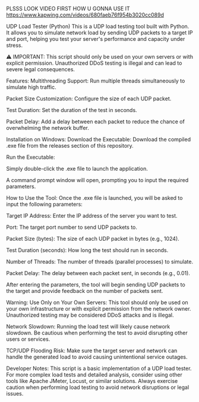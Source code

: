 PLSSS LOOK VIDEO FIRST HOW U GONNA USE IT https://www.kapwing.com/videos/680faeb76f954b3020cc089d

UDP Load Tester (Python)
This is a UDP load testing tool built with Python. It allows you to simulate network load by sending UDP packets to a target IP and port, helping you test your server's performance and capacity under stress.

⚠️ IMPORTANT: This script should only be used on your own servers or with explicit permission. Unauthorized DDoS testing is illegal and can lead to severe legal consequences.

Features:
Multithreading Support: Run multiple threads simultaneously to simulate high traffic.

Packet Size Customization: Configure the size of each UDP packet.

Test Duration: Set the duration of the test in seconds.

Packet Delay: Add a delay between each packet to reduce the chance of overwhelming the network buffer.

Installation on Windows:
Download the Executable: Download the compiled .exe file from the releases section of this repository.

Run the Executable:

Simply double-click the .exe file to launch the application.

A command prompt window will open, prompting you to input the required parameters.

How to Use the Tool:
Once the .exe file is launched, you will be asked to input the following parameters:

Target IP Address: Enter the IP address of the server you want to test.

Port: The target port number to send UDP packets to.

Packet Size (bytes): The size of each UDP packet in bytes (e.g., 1024).

Test Duration (seconds): How long the test should run in seconds.

Number of Threads: The number of threads (parallel processes) to simulate.

Packet Delay: The delay between each packet sent, in seconds (e.g., 0.01).

After entering the parameters, the tool will begin sending UDP packets to the target and provide feedback on the number of packets sent.

Warning:
Use Only on Your Own Servers: This tool should only be used on your own infrastructure or with explicit permission from the network owner. Unauthorized testing may be considered DDoS attacks and is illegal.

Network Slowdown: Running the load test will likely cause network slowdown. Be cautious when performing the test to avoid disrupting other users or services.

TCP/UDP Flooding Risk: Make sure the target server and network can handle the generated load to avoid causing unintentional service outages.


Developer Notes:
This script is a basic implementation of a UDP load tester. For more complex load tests and detailed analysis, consider using other tools like Apache JMeter, Locust, or similar solutions. Always exercise caution when performing load testing to avoid network disruptions or legal issues.
